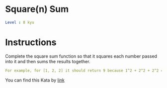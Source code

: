 # Square(n) Sum 

```yaml
Level : 8 kyu
```



# Instructions
Complete the square sum function so that it squares each number passed into it and then sums the results together.

```yaml
For example, for [1, 2, 2] it should return 9 because 1^2 + 2^2 + 2^2 = 9.
```


You can find this Kata by [link](https://www.codewars.com/kata/515e271a311df0350d00000f/train/java)